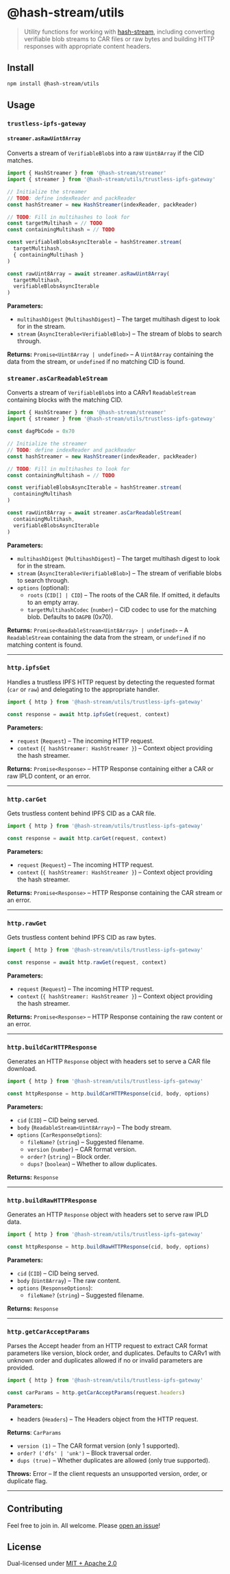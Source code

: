 # @hash-stream/utils

> Utility functions for working with [hash-stream](https://github.com/vasco-santos/hash-stream), including converting verifiable blob streams to CAR files or raw bytes and building HTTP responses with appropriate content headers.

## Install

```sh
npm install @hash-stream/utils
```

## Usage

### `trustless-ipfs-gateway`

#### `streamer.asRawUint8Array`

Converts a stream of `VerifiableBlob`s into a raw `Uint8Array` if the CID matches.

```ts
import { HashStreamer } from '@hash-stream/streamer'
import { streamer } from '@hash-stream/utils/trustless-ipfs-gateway'

// Initialize the streamer
// TODO: define indexReader and packReader
const hashStreamer = new HashStreamer(indexReader, packReader)

// TODO: Fill in multihashes to look for
const targetMultihash = // TODO
const containingMultihash = // TODO

const verifiableBlobsAsyncIterable = hashStreamer.stream(
  targetMultihash,
  { containingMultihash }
)

const rawUint8Array = await streamer.asRawUint8Array(
  targetMultihash,
  verifiableBlobsAsyncIterable
)
```

**Parameters:**

- `multihashDigest` (`MultihashDigest`) – The target multihash digest to look for in the stream.
- `stream` (`AsyncIterable<VerifiableBlob>`) – The stream of blobs to search through.

**Returns:** `Promise<Uint8Array | undefined>` – A `Uint8Array` containing the data from the stream, or `undefined` if no matching CID is found.

### `streamer.asCarReadableStream`

Converts a stream of `VerifiableBlob`s into a CARv1 `ReadableStream` containing blocks with the matching CID.

```ts
import { HashStreamer } from '@hash-stream/streamer'
import { streamer } from '@hash-stream/utils/trustless-ipfs-gateway'

const dagPbCode = 0x70

// Initialize the streamer
// TODO: define indexReader and packReader
const hashStreamer = new HashStreamer(indexReader, packReader)

// TODO: Fill in multihashes to look for
const containingMultihash = // TODO

const verifiableBlobsAsyncIterable = hashStreamer.stream(
  containingMultihash
)

const rawUint8Array = await streamer.asCarReadableStream(
  containingMultihash,
  verifiableBlobsAsyncIterable
)
```

**Parameters:**

- `multihashDigest` (`MultihashDigest`) – The target multihash digest to look for in the stream.
- `stream` (`AsyncIterable<VerifiableBlob>`) – The stream of verifiable blobs to search through.
- `options` (optional):
  - `roots` (`CID[] | CID`) – The roots of the CAR file. If omitted, it defaults to an empty array.
  - `targetMultihashCodec` (`number`) – CID codec to use for the matching blob. Defaults to `DAGPB` (0x70).

**Returns:** `Promise<ReadableStream<Uint8Array> | undefined>` – A `ReadableStream` containing the data from the stream, or `undefined` if no matching content is found.

---

### `http.ipfsGet`

Handles a trustless IPFS HTTP request by detecting the requested format (`car` or `raw`) and delegating to the appropriate handler.

```js
import { http } from '@hash-stream/utils/trustless-ipfs-gateway'

const response = await http.ipfsGet(request, context)
```

**Parameters:**

- `request` (`Request`) – The incoming HTTP request.
- `context` (`{ hashStreamer: HashStreamer }`) – Context object providing the hash streamer.

**Returns:** `Promise<Response>` – HTTP Response containing either a CAR or raw IPLD content, or an error.

---

### `http.carGet`

Gets trustless content behind IPFS CID as a CAR file.

```js
import { http } from '@hash-stream/utils/trustless-ipfs-gateway'

const response = await http.carGet(request, context)
```

**Parameters:**

- `request` (`Request`) – The incoming HTTP request.
- `context` (`{ hashStreamer: HashStreamer }`) – Context object providing the hash streamer.

**Returns:** `Promise<Response>` – HTTP Response containing the CAR stream or an error.

---

### `http.rawGet`

Gets trustless content behind IPFS CID as raw bytes.

```js
import { http } from '@hash-stream/utils/trustless-ipfs-gateway'

const response = await http.rawGet(request, context)
```

**Parameters:**

- `request` (`Request`) – The incoming HTTP request.
- `context` (`{ hashStreamer: HashStreamer }`) – Context object providing the hash streamer.

**Returns:** `Promise<Response>` – HTTP Response containing the raw content or an error.

---

### `http.buildCarHTTPResponse`

Generates an HTTP `Response` object with headers set to serve a CAR file download.

```ts
import { http } from '@hash-stream/utils/trustless-ipfs-gateway'

const httpResponse = http.buildCarHTTPResponse(cid, body, options)
```

**Parameters:**

- `cid` (`CID`) – CID being served.
- `body` (`ReadableStream<Uint8Array>`) – The body stream.
- `options` (`CarResponseOptions`):
  - `fileName?` (`string`) – Suggested filename.
  - `version` (`number`) – CAR format version.
  - `order?` (`string`) – Block order.
  - `dups?` (`boolean`) – Whether to allow duplicates.

**Returns:** `Response`

---

### `http.buildRawHTTPResponse`

Generates an HTTP `Response` object with headers set to serve raw IPLD data.

```ts
import { http } from '@hash-stream/utils/trustless-ipfs-gateway'

const httpResponse = http.buildRawHTTPResponse(cid, body, options)
```

**Parameters:**

- `cid` (`CID`) – CID being served.
- `body` (`Uint8Array`) – The raw content.
- `options` (`ResponseOptions`):
  - `fileName?` (`string`) – Suggested filename.

**Returns:** `Response`

---

### `http.getCarAcceptParams`

Parses the Accept header from an HTTP request to extract CAR format parameters like version, block order, and duplicates. Defaults to CARv1 with unknown order and duplicates allowed if no or invalid parameters are provided.

```ts
import { http } from '@hash-stream/utils/trustless-ipfs-gateway'

const carParams = http.getCarAcceptParams(request.headers)
```

**Parameters:**

- headers (`Headers`) – The Headers object from the HTTP request.

**Returns**: `CarParams`

- `version (1)` – The CAR format version (only 1 supported).
- `order? ('dfs' | 'unk')` – Block traversal order.
- `dups (true)` – Whether duplicates are allowed (only true supported).

**Throws:** Error – If the client requests an unsupported version, order, or duplicate flag.

---

## Contributing

Feel free to join in. All welcome. Please [open an issue](https://github.com/vasco-santos/hash-stream/issues)!

## License

Dual-licensed under [MIT + Apache 2.0](https://github.com/vasco-santos/hash-stream/blob/main/license.md)
